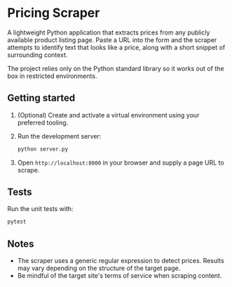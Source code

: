 # Pricing Scraper

A lightweight Python application that extracts prices from any publicly
available product listing page. Paste a URL into the form and the scraper
attempts to identify text that looks like a price, along with a short snippet
of surrounding context.

The project relies only on the Python standard library so it works out of the
box in restricted environments.

## Getting started

1. (Optional) Create and activate a virtual environment using your preferred
   tooling.
2. Run the development server:

   ```bash
   python server.py
   ```

3. Open `http://localhost:8000` in your browser and supply a page URL to
   scrape.

## Tests

Run the unit tests with:

```bash
pytest
```

## Notes

* The scraper uses a generic regular expression to detect prices. Results may
  vary depending on the structure of the target page.
* Be mindful of the target site's terms of service when scraping content.
